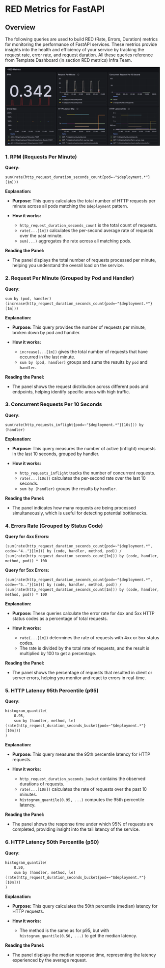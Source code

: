 
# RED Metrics for FastAPI

## Overview
The following queries are used to build RED (Rate, Errors, Duration) metrics for monitoring the performance of FastAPI services. These metrics provide insights into the health and efficiency of your service by tracking the request rate, error rate, and request duration. All these queries reference from Template Dashboard (in section RED metrics) Infra Team.

![](./infra-dashboard.png)

### 1. RPM (Requests Per Minute)
**Query:**
```prometheus
sum(rate(http_request_duration_seconds_count{pod=~"$deployment.*"}[1m]))
```

**Explanation:**

- **Purpose:** This query calculates the total number of HTTP requests per minute across all pods matching the `$deployment` pattern.

- **How it works:**
  - `http_request_duration_seconds_count` is the total count of requests.
  - `rate(...[1m])` calculates the per-second average rate of requests over the past minute.
  - `sum(...)` aggregates the rate across all matching pods.

**Reading the Panel:**

- The panel displays the total number of requests processed per minute, helping you understand the overall load on the service.

### 2. Request Per Minute (Grouped by Pod and Handler)
**Query:**
```prometheus
sum by (pod, handler) (increase(http_request_duration_seconds_count{pod=~"$deployment.*"}[1m]))
```

**Explanation:**

- **Purpose:** This query provides the number of requests per minute, broken down by pod and handler.

- **How it works:**

  - `increase(...[1m])` gives the total number of requests that have occurred in the last minute.
  - `sum by (pod, handler)` groups and sums the results by `pod` and `handler`.

**Reading the Panel:**

- The panel shows the request distribution across different pods and endpoints, helping identify specific areas with high traffic.

### 3. Concurrent Requests Per 10 Seconds
**Query:**
```prometheus
sum(rate(http_requests_inflight{pod=~"$deployment.*"}[10s])) by (handler)
```

**Explanation:**

- **Purpose:** This query measures the number of active (inflight) requests in the last 10 seconds, grouped by handler.

- **How it works:**
    - `http_requests_inflight` tracks the number of concurrent requests.
    - `rate(...[10s])` calculates the per-second rate over the last 10 seconds.
    - `sum by (handler)` groups the results by `handler`.

**Reading the Panel:**

- The panel indicates how many requests are being processed simultaneously, which is useful for detecting potential bottlenecks.

### 4. Errors Rate (Grouped by Status Code)
**Query for 4xx Errors:**
```prometheus
(sum(rate(http_request_duration_seconds_count{pod=~"$deployment.*", code=~"4.."}[1m])) by (code, handler, method, pod)) / (sum(rate(http_request_duration_seconds_count[1m])) by (code, handler, method, pod)) * 100
```

**Query for 5xx Errors:**
```prometheus
(sum(rate(http_request_duration_seconds_count{pod=~"$deployment.*", code=~"5.."}[1m])) by (code, handler, method, pod)) / (sum(rate(http_request_duration_seconds_count[1m])) by (code, handler, method, pod)) * 100
```

**Explanation:**

- **Purpose:** These queries calculate the error rate for 4xx and 5xx HTTP status codes as a percentage of total requests.

- **How it works:**

  - `rate(...[1m])` determines the rate of requests with 4xx or 5xx status codes.
  - The rate is divided by the total rate of requests, and the result is multiplied by 100 to get a percentage.

**Reading the Panel:**

- The panel shows the percentage of requests that resulted in client or server errors, helping you monitor and react to errors in real-time.

### 5. HTTP Latency 95th Percentile (p95)
**Query:**
```prometheus
histogram_quantile(
    0.95,
    sum by (handler, method, le) (rate(http_request_duration_seconds_bucket{pod=~"$deployment.*"}[10m]))
)
```

**Explanation:**

- **Purpose:** This query measures the 95th percentile latency for HTTP requests.

- **How it works:**

  - `http_request_duration_seconds_bucket` contains the observed durations of requests.
  - `rate(...[10m])` calculates the rate of requests over the past 10 minutes.
  - `histogram_quantile(0.95, ...)` computes the 95th percentile latency.

**Reading the Panel:**

- The panel shows the response time under which 95% of requests are completed, providing insight into the tail latency of the service.

### 6. HTTP Latency 50th Percentile (p50)
**Query:**
```prometheus
histogram_quantile(
    0.50,
    sum by (handler, method, le) (rate(http_request_duration_seconds_bucket{pod=~"$deployment.*"}[10m]))
)
```

**Explanation:**

- **Purpose:** This query calculates the 50th percentile (median) latency for HTTP requests.

- **How it works:**

  - The method is the same as for p95, but with `histogram_quantile(0.50, ...)` to get the median latency.

**Reading the Panel:**

- The panel displays the median response time, representing the latency experienced by the average request.
